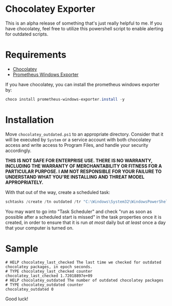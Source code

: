 # Chocolatey Exporter

This is an alpha release of something that's just really helpful to me. If you have chocolatey, feel free to utilize
this powershell script to enable alerting for outdated scripts.

# Requirements

- [Chocolatey](https://chocolatey.org/)
- [Prometheus Windows Exporter](https://community.chocolatey.org/packages/prometheus-windows-exporter.install)

If you have chocolatey, you can install the prometheus windows exporter by:

```PowerShell
choco install prometheus-windows-exporter.install -y
```

# Installation

Move `chocolatey_outdated.ps1` to an appropriate directory. Consider that it will be executed by `System` or a service
account with both chocolatey access and write access to Program Files, and handle your security accordingly.

**THIS IS NOT SAFE FOR ENTERPRISE USE. THERE IS NO WARRANTY, INCLUDING THE WARRANTY OF MERCHANTABILITY OR FITNESS FOR A PARTICULAR PURPOSE. I AM NOT RESPONSIBLE FOR YOUR FAILURE TO UNDERSTAND WHAT YOU'RE INSTALLING AND THREAT MODEL APPROPRIATELY.**

With that out of the way, create a scheduled task:

```PowerShell
schtasks /create /tn outdated /tr "C:\Windows\System32\WindowsPowerShell\v1.0\powershell.exe -File C:\Users\scott\Documents\chocolatey_outdated.ps1" /sc daily /ru "System"
```

You may want to go into "Task Scheduler" and check "run as soon as possible after a scheduled start is missed" in the task properties once it is created, in order to ensure that it is run _at most_ daily but _at least_ once a day that your computer is turned on.

# Sample

```
# HELP chocolatey_last_checked The last time we checked for outdated chocolatey packages, in epoch seconds.
# TYPE chocolatey_last_checked counter
chocolatey_last_checked 1.72018897e+09
# HELP chocolatey_outdated The number of outdated chocolatey packages
# TYPE chocolatey_outdated counter
chocolatey_outdated 0
```

Good luck!

